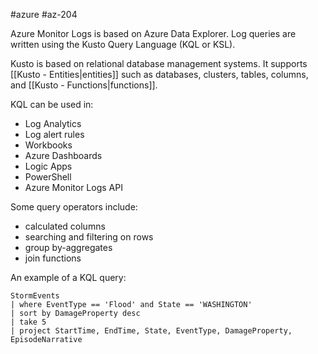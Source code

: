 #azure #az-204 

Azure Monitor Logs is based on Azure Data Explorer.
Log queries are written using the Kusto Query Language (KQL or KSL).

Kusto is based on relational database management systems.
It supports [[Kusto - Entities|entities]] such as databases, clusters, tables, columns, and [[Kusto - Functions|functions]].

KQL can be used in:
- Log Analytics
- Log alert rules
- Workbooks
- Azure Dashboards
- Logic Apps
- PowerShell
- Azure Monitor Logs API

Some query operators include:
- calculated columns
- searching and filtering on rows
- group by-aggregates
- join functions

An example of a KQL query:
```Q
StormEvents
| where EventType == 'Flood' and State == 'WASHINGTON'
| sort by DamageProperty desc
| take 5
| project StartTime, EndTime, State, EventType, DamageProperty, EpisodeNarrative
```